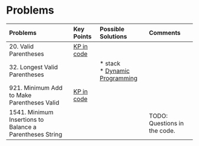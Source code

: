 
# Problems

| Problems | Key Points | Possible Solutions | Comments |
| :- | :- |:- | :- | 
| 20. Valid Parentheses | [KP in code](../../stack/stack_lc20.go) |  | |
| 32. Longest Valid Parentheses | | * stack <br> * [Dynamic Programming](../../dp/dp_lc32.go) | | 
| 921. Minimum Add to Make Parentheses Valid | [KP in code](./parentheses_lc921.go) | | | 
| 1541. Minimum Insertions to Balance a Parentheses String | | | TODO: Questions in the code. | 
